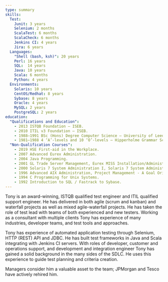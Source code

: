 ```yaml
---
type: summary
skills:
  Test:
    Junit: 3 years
    Selenium: 2 months
    ScalaTest: 6 months
    ScalaCheck: 6 months
    Jenkins CI: 4 years
    Jira: 6 years
  Languages:
    "Shell (bash, ksh)": 20 years
    Perl: 16 years
    SQL:  14 years
    Java: 10 years
    Scala: 6 months
    Python: 4 years
  Environments:
    Solaris: 10 years
    CentOS/Redhat: 8 years
    Sybase: 8 years
    Oracle: 4 years
    MySQL: 2 years
    PostgreSQL: 2 years
education:
  "Qualifications and Education":
    - 2013 ISTQB Foundation — ISEB.
    - 2010 ITIL v3 Foundation — ISEB.
    - 1988–1991 BSc (Hons) Degree Computer Science — University of Leeds, W. Yorkshire.
    - 1981–1988 4 ‘A’-levels and 10 ‘O’-levels — Hipperholme Grammar School, W. Yorkshire.
  "Non-Qualification Courses":
    - 2019 HSE First-aid in the Workplace.
    - 2007 Advanced Eurex Administration.
    - 2004 Java Programming.
    - 2001 GL Trade Server Management, Eurex MISS Installation/Administration, Eurex Clearing.
    - 2000 Solaris 7 System Administration I, Solaris 7 System Administration II.
    - 1996 Advanced AIX Administration, Project Management - A Goal Oriented Approach.
    - 1994 C Programming for Unix Systems.
    - 1992 Introduction to SQL / Fastrack to Sybase.
---
```

Tony is an award-winning, ISTQB qualified test engineer and ITIL qualified support engineer. He has delivered in both agile (scrum and kanban) and waterfall projects
as well as mixed agile-waterfall projects. He has taken the role of test lead with teams of both experienced and new testers. Working as a consultant
with multiple clients Tony has experience of many industries, developer teams, and test tools and approaches.

Tony has experience of automated application testing through Selenium, HTTP (REST) API and JDBC. He has built test frameworks in Java and Scala
integrating with Jenkins CI servers. With roles of developer, customer and operations support, and development and integration engineer Tony has
gained a solid background in the many sides of the SDLC. He uses this experience to guide test planning and criteria creation.

Managers consider him a valuable asset to the team; JPMorgan and Tesco have actively rehired him.
